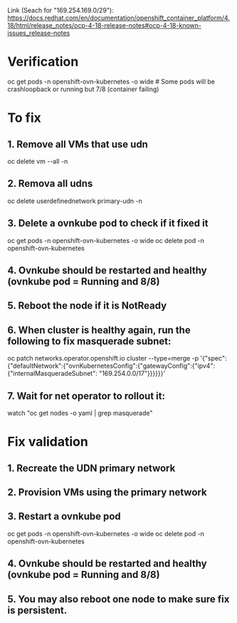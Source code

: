
Link (Seach for "169.254.169.0/29"): https://docs.redhat.com/en/documentation/openshift_container_platform/4.18/html/release_notes/ocp-4-18-release-notes#ocp-4-18-known-issues_release-notes

# Verification
oc get pods -n openshift-ovn-kubernetes -o wide # Some pods will be crashloopback or running but 7/8 (container failing)

# To fix

## 1. Remove all VMs that use udn
oc delete vm --all -n <namespace>

## 2. Remova all udns
oc delete userdefinednetwork primary-udn -n <namespace>

## 3. Delete a ovnkube pod to check if it fixed it
oc get pods -n openshift-ovn-kubernetes -o wide
oc delete pod <pod> -n openshift-ovn-kubernetes

## 4. Ovnkube should be restarted and healthy (ovnkube pod = Running and 8/8)

## 5. Reboot the node if it is NotReady

## 6. When cluster is healthy again, run the following to fix masquerade subnet:
oc patch networks.operator.openshift.io cluster --type=merge -p '{"spec":{"defaultNetwork":{"ovnKubernetesConfig":{"gatewayConfig":{"ipv4":{"internalMasqueradeSubnet": "169.254.0.0/17"}}}}}}'

## 7. Wait for net operator to rollout it:
watch "oc get nodes -o yaml | grep masquerade"

# Fix validation

## 1. Recreate the UDN primary network
## 2. Provision VMs using the primary network
## 3. Restart a ovnkube pod
oc get pods -n openshift-ovn-kubernetes -o wide
oc delete pod <pod> -n openshift-ovn-kubernetes
## 4. Ovnkube should be restarted and healthy (ovnkube pod = Running and 8/8)
## 5. You may also reboot one node to make sure fix is persistent.